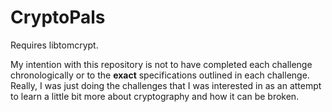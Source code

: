 # CryptoPals

Requires libtomcrypt.

My intention with this repository is not to have completed each challenge chronologically or to the __exact__ specifications outlined in each challenge.
Really, I was just doing the challenges that I was interested in as an attempt to learn a little bit more about cryptography and how it can be broken.

